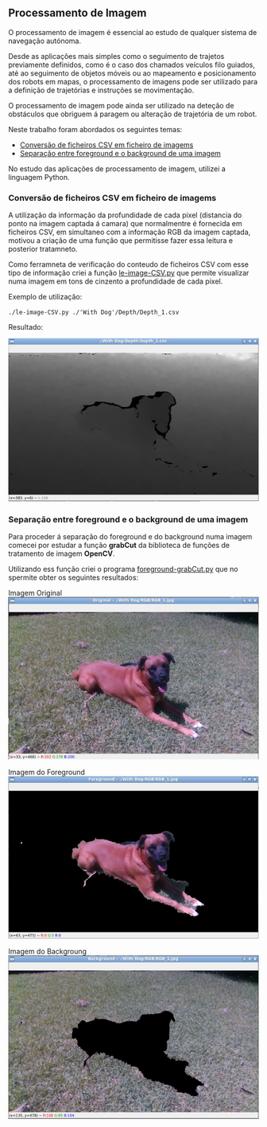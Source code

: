 ## Processamento de Imagem

O processamento de imagem é essencial ao estudo de qualquer sistema de navegação autónoma.

Desde as aplicações mais simples como o seguimento de trajetos previamente definidos, como é o caso dos chamados veículos filo guiados, até ao seguimento de objetos móveis ou ao mapeamento e posicionamento dos robots em mapas, o processamento de imagens pode ser utilizado para a definição de trajetórias e instruções se movimentação.

O processamento de imagem pode ainda ser utilizado na deteção de obstáculos que obriguem á paragem ou alteração de trajetória de um robot.

Neste trabalho foram abordados os seguintes temas:

- [Conversão de ficheiros CSV em ficheiro de imagems](#conversão-de-ficheiros-csv-em-ficheiro-de-imagems)
- [Separação entre foreground e o background de uma imagem](#separação-entre-foreground-e-o-background-de-uma-imagem)

No estudo das aplicações de processamento de imagem, utilizei a linguagem Python.

### Conversão de ficheiros CSV em ficheiro de imagems
A utilização da informação da profundidade de cada pixel (distancia do ponto na imagem captada á camara) que normalmentre é fornecida em ficheiros CSV, em simultaneo com a informação RGB da imagem captada, motivou a criação de uma função que permitisse fazer essa leitura e posterior tratamneto.

Como ferramneta de verificação do conteudo de ficheiros CSV com esse tipo de informação criei a função [le-image-CSV.py](../procImg/le-image-CSV.py) que permite visualizar numa imagem em tons de cinzento a profundidade de cada pixel.

Exemplo de utilização:

    ./le-image-CSV.py ./'With Dog'/Depth/Depth_1.csv

Resultado:

![dogDepth_1.csv.jpg](../imgs/dogDepth_1.csv.jpg)

### Separação entre foreground e o background de uma imagem
Para proceder á separação do foreground e do background numa imagem comecei por estudar a função __grabCut__ da biblioteca de funções de tratamento de imagem __OpenCV__.

Utilizando ess função criei o programa [foreground-grabCut.py](../procImg/foreground-grabCut.py) que no spermite obter os seguintes resultados:

Imagem Original
![grabCut-Original](../imgs/grabCut-Original.jpg)

Imagem do Foreground
![grabCut-Foreground](../imgs/grabCut-Foreground.jpg)

Imagem do Backgroung
![grabCut-Background](../imgs/grabCut-Background.jpg)




